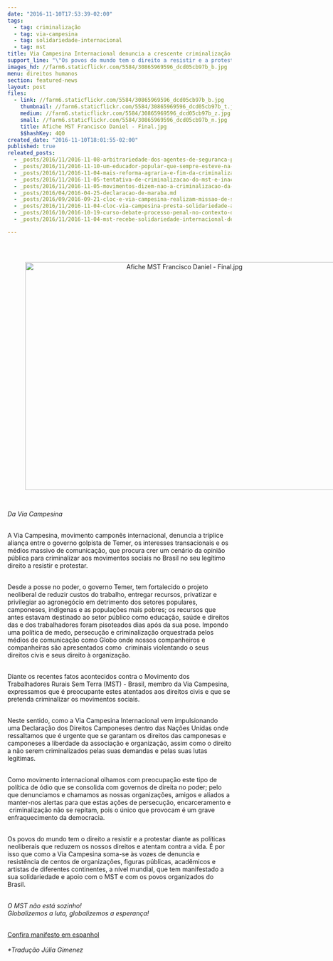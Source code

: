 ```yaml
---
date: "2016-11-10T17:53:39-02:00"
tags:
  - tag: criminalização
  - tag: via-campesina
  - tag: solidariedade-internacional
  - tag: mst
title: Via Campesina Internacional denuncia a crescente criminalização e a persecução do campesinato no Brasil
support_line: "\"Os povos do mundo tem o direito a resistir e a protestar diante as políticas neoliberais que reduzem os nossos direitos e atentam contra a vida\""
images_hd: //farm6.staticflickr.com/5584/30865969596_dcd05cb97b_b.jpg
menu: direitos humanos
section: featured-news
layout: post
files:
  - link: //farm6.staticflickr.com/5584/30865969596_dcd05cb97b_b.jpg
    thumbnail: //farm6.staticflickr.com/5584/30865969596_dcd05cb97b_t.jpg
    medium: //farm6.staticflickr.com/5584/30865969596_dcd05cb97b_z.jpg
    small: //farm6.staticflickr.com/5584/30865969596_dcd05cb97b_n.jpg
    title: Afiche MST Francisco Daniel - Final.jpg
    $$hashKey: 4Q0
created_date: "2016-11-10T18:01:55-02:00"
published: true
releated_posts:
  - _posts/2016/11/2016-11-08-arbitrariedade-dos-agentes-de-seguranca-publica-atenta-contra-instituicoes-de-ensino-e-seus-sujeitos.md
  - _posts/2016/11/2016-11-10-um-educador-popular-que-sempre-esteve-na-troca-cotidiana-com-a-classe-trabalhadora.md
  - _posts/2016/11/2016-11-04-mais-reforma-agraria-e-fim-da-criminalizacao-do-mst.md
  - _posts/2016/11/2016-11-05-tentativa-de-criminalizacao-do-mst-e-inaceitavel-diz-dilma.md
  - _posts/2016/11/2016-11-05-movimentos-dizem-nao-a-criminalizacao-da-luta-em-grande-ato-de-apoio-ao-mst.md
  - _posts/2016/04/2016-04-25-declaracao-de-maraba.md
  - _posts/2016/09/2016-09-21-cloc-e-via-campesina-realizam-missao-de-solidariedade-com-o-campesinato-colombiano.md
  - _posts/2016/11/2016-11-04-cloc-via-campesina-presta-solidariedade-ao-mst.md
  - _posts/2016/10/2016-10-19-curso-debate-processo-penal-no-contexto-de-criminalizacao-dos-movimentos.md
  - _posts/2016/11/2016-11-04-mst-recebe-solidariedade-internacional-de-organizacoes-e-militantes.md

---
```

<p>&nbsp;</p>

<div style="text-align:center">
<figure class="image" style="display:inline-block"><img alt="Afiche MST Francisco Daniel - Final.jpg" height="512" src="//farm6.staticflickr.com/5584/30865969596_dcd05cb97b_b.jpg" width="700" />
<figcaption></figcaption>
</figure>
</div>

<p><br />
<em>Da Via Campesina</em></p>

<p><br />
A Via Campesina, movimento campon&ecirc;s internacional, denuncia a tr&iacute;plice alian&ccedil;a entre o governo golpista de Temer, os interesses transacionais e os m&eacute;dios massivo de comunica&ccedil;&atilde;o, que procura crer um cen&aacute;rio da opini&atilde;o p&uacute;blica para criminalizar aos movimentos sociais no Brasil no seu leg&iacute;timo direito a resistir e protestar.&nbsp;</p>

<p><br />
Desde a posse no poder, o governo Temer, tem fortalecido o projeto neoliberal de reduzir custos do trabalho, entregar recursos, privatizar e privilegiar ao agroneg&oacute;cio em detrimento dos setores populares, camponeses, ind&iacute;genas e as popula&ccedil;&otilde;es mais pobres; os recursos que antes estavam destinado ao setor p&uacute;blico como educa&ccedil;&atilde;o, sa&uacute;de e direitos das e dos trabalhadores foram pisoteados dias ap&oacute;s da sua pose. Impondo uma pol&iacute;tica de medo, persecu&ccedil;&atilde;o e criminaliza&ccedil;&atilde;o orquestrada pelos m&eacute;dios de comunica&ccedil;&atilde;o como Globo onde nossos companheiros e companheiras s&atilde;o apresentados como &nbsp;criminais violentando o seus direitos civis e seus direito &agrave; organiza&ccedil;&atilde;o.</p>

<p><br />
Diante os recentes fatos acontecidos contra o Movimento dos Trabalhadores Rurais Sem Terra (MST) -&nbsp;Brasil, membro da&nbsp;Via Campesina, expressamos que &eacute; preocupante estes atentados aos direitos civis e que se pretenda&nbsp;criminalizar os movimentos sociais.</p>

<p><br />
Neste sentido, como a Via&nbsp;Campesina Internacional vem&nbsp;impulsionando uma Declara&ccedil;&atilde;o dos Direitos Camponeses dentro das Na&ccedil;&otilde;es Unidas onde ressaltamos que &eacute; urgente que se garantam os direitos das camponesas e camponeses a liberdade da associa&ccedil;&atilde;o e organiza&ccedil;&atilde;o, assim como o direito a n&atilde;o serem criminalizados pelas suas demandas e pelas suas lutas legitimas.</p>

<p><br />
Como movimento internacional olhamos com preocupa&ccedil;&atilde;o este tipo de pol&iacute;tica de &oacute;dio que se consolida com governos de direita no poder; pelo que denunciamos e chamamos as nossas organiza&ccedil;&otilde;es, amigos e aliados a manter-nos alertas para que estas a&ccedil;&otilde;es de persecu&ccedil;&atilde;o, encarceramento e &nbsp;criminaliza&ccedil;&atilde;o n&atilde;o se repitam, pois o &uacute;nico que provocam &eacute; um grave enfraquecimento da democracia.</p>

<p><br />
Os povos do mundo tem&nbsp;o direito a resistir e a protestar diante as pol&iacute;ticas neoliberais que reduzem os nossos direitos e atentam contra a vida. &Eacute; por isso que como a Via Campesina soma-se &agrave;s vozes de denuncia e resist&ecirc;ncia de centos de organiza&ccedil;&otilde;es, figuras p&uacute;blicas, acad&ecirc;micos e artistas de diferentes continentes, a n&iacute;vel mundial, que tem manifestado a sua solidariedade e apoio com o MST e com os povos organizados do Brasil.</p>

<p><br />
<em>O MST n&atilde;o est&aacute; sozinho!<br />
Globalizemos a luta, globalizemos a esperan&ccedil;a!</em></p>

<p><br />
<a href="https://viacampesina.org/es/index.php/temas-principales-mainmenu-27/derechos-humanos-mainmenu-40/2826-la-via-campesina-denuncia-la-creciente-criminalizacion-y-persecucion-contra-el-campesinado-en-brasil">Confira manifesto em espanhol</a><br />
<br />
<em>*Tradu&ccedil;&atilde;o J&uacute;lia Gimenez</em></p>
